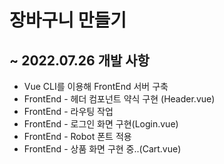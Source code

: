 # 장바구니 만들기

## ~ 2022.07.26 개발 사항
* Vue CLI를 이용해 FrontEnd 서버 구축
* FrontEnd - 헤더 컴포넌트 약식 구현 (Header.vue)
* FrontEnd - 라우팅 작업
* FrontEnd - 로그인 화면 구현(Login.vue)
* FrontEnd - Robot 폰트 적용
* FrontEnd - 상품 화면 구현 중..(Cart.vue)
